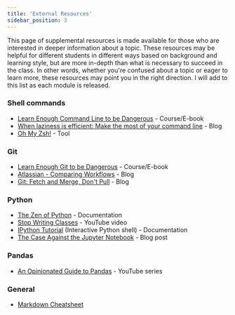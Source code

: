```yaml
---
title: 'External Resources'
sidebar_position: 3
---
```


This page of supplemental resources is made available for those who are interested in deeper information about a topic. These resources may be helpful for different students in different ways based on background and learning style, but are more in-depth than what is necessary to succeed in the class. In other words, whether you're confused about a topic or eager to learn more, these resources may point you in the right direction. I will add to this list as each module is released.

### Shell commands
- [Learn Enough Command Line to be Dangerous](https://www.learnenough.com/command-line-tutorial) - Course/E-book
- [When laziness is efficient: Make the most of your command line](https://stackoverflow.blog/2020/02/12/when-laziness-is-efficient-make-the-most-of-your-command-line/) - Blog
- [Oh My Zsh!](https://ohmyz.sh/) - Tool

### Git
- [Learn Enough Git to be Dangerous](https://www.learnenough.com/git-tutorial?gclid=CjwKCAiA3L6PBhBvEiwAINlJ9OBBNHPbhBX9HQYSgt31YG4Uov1XXs9reEkbvBesLuGeoh1eKYQjgxoC5hgQAvD_BwE) - Course/E-book 
- [Atlassian - Comparing Workflows](https://www.atlassian.com/git/tutorials/comparing-workflows) - Blog
- [Git: Fetch and Merge, Don't Pull](https://longair.net/blog/2009/04/16/git-fetch-and-merge/) - Blog

### Python
- [The Zen of Python](https://www.python.org/dev/peps/pep-0020/) - Documentation
- [Stop Writing Classes](https://www.youtube.com/watch?v=o9pEzgHorH0) - YouTube video
- [IPython Tutorial](https://ipython.readthedocs.io/en/stable/interactive/tutorial.html) (Interactive Python shell) - Documentation
- [The Case Against the Jupyter Notebook](https://towardsdatascience.com/the-case-against-the-jupyter-notebook-d4da17e97243) - Blog post

### Pandas
- [An Opinionated Guide to Pandas](https://www.youtube.com/playlist?list=PLgJhDSE2ZLxaENZWWF_VOUa5886KiUd15) - YouTube series

### General
- [Markdown Cheatsheet](https://github.com/adam-p/markdown-here/wiki/Markdown-Cheatsheet)

<!-- 
### APIs:
- [Traits of a good REST API](https://smartbear.com/learn/api-design/traits-of-a-good-rest-api/) - Blog -->

<!-- 
### Data Architecture:
- [Tidy Data for Python](https://www.jeannicholashould.com/tidy-data-in-python.html) - Blog

### Testing:
- [Red-Green-Refactor](https://www.codecademy.com/article/tdd-red-green-refactor) - Blog -->